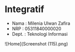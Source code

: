 # Integratif
* Nama  : Milenia Ulwan Zafira
* NRP   : 05311840000020
* Dept. : Teknologi Informasi

![Home](Screenshot (115).png)
